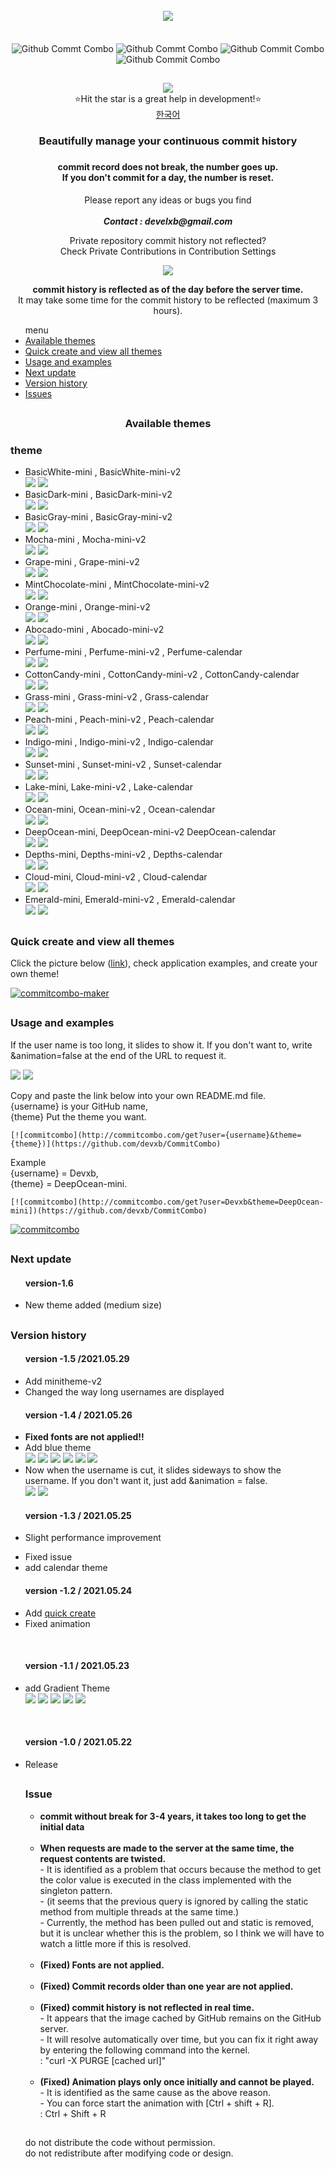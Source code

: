 


<div align = "center">
  <br>
  <a href="https://github.com/devxb/CommitCombo"><img src = "http://commitcombo.com/logo" align="center"/></a> <br><br><br>
  <img src = "http://commitcombo.com/get?user=Devxb&theme=Lake-mini" align="center" alt="Github Commt Combo"/>
  <img src = "http://commitcombo.com/get?user=Devxb&theme=DeepOcean-mini" align="center" alt="Github Commt Combo"/>
  <img src = "http://commitcombo.com/get?user=Devxb&theme=Sunset-mini" align="center" alt="Github Commit Combo"/>
  <img src = "http://commitcombo.com/get?user=Devxb&theme=Cloud-mini" align="center" alt="Github Commit Combo"/><br>
  <h2></h2>
<a href="https://hits.seeyoufarm.com"><img src="https://hits.seeyoufarm.com/api/count/incr/badge.svg?url=https%3A%2F%2Fgithub.com%2Fdevxb%2FCommitCombo&count_bg=%23212121&title_bg=%231488CC&icon=&icon_color=%231488CC&title=visitor&edge_flat=false"/></a>
</div>
<div align = "center">  ⭐Hit the star is a great help in development!⭐️</div>
<div align="center"><a href="./README.md"> 한국어 </a></div>
<div align = "center"> 
<h3>  
Beautifully manage your continuous commit history<h3> <h4>   
commit record does not break, the number goes up.<br>  
If you don't commit for a day, the number is reset.</h4>
<p> Please report any ideas or bugs you find<br><br>
<b><i>Contact : develxb@gmail.com</i></b></p>

<p align = "center">
Private repository commit history not reflected? <br>
Check Private Contributions in Contribution Settings
</p>
<div align = "center"> 
    <img src = "http://commitcombo.com/serverClock"/>
    <br/>
    <p>
        <b>commit history is reflected as of the day before the server time.</b> <br>
        It may take some time for the commit history to be reflected (maximum 3 hours).
    </p>
</div>



</div>

<div>
<ul>
menu
<li>
	<a href = "#availableTheme"> Available themes </a>
</li>
<li>
	<a href = "#maker"> Quick create and view all themes </a>
</li>
<li>
	<a href = "#manual">   
Usage and examples</a>
</li>
<li>
	<a href = "#nextUpdate"> Next update</a>
</li>
<li>
	<a href = "#history"> Version history</a>
</li>
<li>
	<a href = "#issue"> Issues </a>
</li>
</ul>
</div>
<h2></h2>
<div align = "center">
<h3> <a name = "availableTheme"></a>Available themes</h3>
</div>

<h3>theme</h3> 
<ul>
<li>
BasicWhite-mini , BasicWhite-mini-v2 <br>
<img src = "https://user-images.githubusercontent.com/62425964/120058745-1aa46a00-c088-11eb-98eb-bb9dd20241a2.png"/> <img src = "https://user-images.githubusercontent.com/62425964/120058746-1aa46a00-c088-11eb-95ca-2782984a0a2c.png"/>
</li>
<li>
BasicDark-mini , BasicDark-mini-v2 <br>
<img src = "https://user-images.githubusercontent.com/62425964/120058741-19733d00-c088-11eb-9ebe-754ab3cec85f.png"/> <img src = "https://user-images.githubusercontent.com/62425964/120058742-19733d00-c088-11eb-8cd2-723bf5faafe4.png"/>
</li>
<li>
BasicGray-mini , BasicGray-mini-v2 <br>
<img src = "https://user-images.githubusercontent.com/62425964/120058743-1a0bd380-c088-11eb-82cd-b0e474f4d5ef.png"/> <img src = "https://user-images.githubusercontent.com/62425964/120058744-1a0bd380-c088-11eb-9860-e2e909464ae0.png"/>
</li>
<li>
Mocha-mini , Mocha-mini-v2 <br>
<img src = "https://user-images.githubusercontent.com/62425964/120058772-2132e180-c088-11eb-95d8-f5907bfaa8d4.png"/> <img src = "https://user-images.githubusercontent.com/62425964/120058773-2132e180-c088-11eb-84db-82b060014521.png"/>
</li>
<li>
Grape-mini , Grape-mini-v2 <br>
<img src = "https://user-images.githubusercontent.com/62425964/120058760-1d9f5a80-c088-11eb-92c2-bb6ae3168738.png"/> <img src = "https://user-images.githubusercontent.com/62425964/120058761-1e37f100-c088-11eb-9b97-c759712fc9e7.png"/>
</li>
<li>
MintChocolate-mini , MintChocolate-mini-v2 <br>
<img src = "https://user-images.githubusercontent.com/62425964/120058974-673c7500-c089-11eb-98fd-08a1c66deeba.png"/> <img src = "https://user-images.githubusercontent.com/62425964/120058963-4c6a0080-c089-11eb-9730-cb9fdbedde30.png"/>
</li>
<li>
Orange-mini , Orange-mini-v2 <br>
<img src = "https://user-images.githubusercontent.com/62425964/120058778-22fca500-c088-11eb-9a8f-d683fff8b809.png"/> <img src = "https://user-images.githubusercontent.com/62425964/120058779-22fca500-c088-11eb-90f2-238e6ad3f9fb.png"/>
</li>
<li>
Abocado-mini , Abocado-mini-v2 <br>
<img src = "https://user-images.githubusercontent.com/62425964/120058738-18421000-c088-11eb-96b8-02312fc86b1b.png"/> <img src = "https://user-images.githubusercontent.com/62425964/120058740-18daa680-c088-11eb-8ac6-120853dbc4c6.png"/>
</li>
<li>
Perfume-mini , Perfume-mini-v2 , Perfume-calendar <br>
<img src = "https://user-images.githubusercontent.com/62425964/120058782-242dd200-c088-11eb-90c5-e389092dd26a.png"/> <img src = "https://user-images.githubusercontent.com/62425964/120058783-242dd200-c088-11eb-97ae-fd595834560f.png"/>
</li>
<li>
CottonCandy-mini , CottonCandy-mini-v2 , CottonCandy-calendar <br>
<img src = "https://user-images.githubusercontent.com/62425964/120058750-1bd59700-c088-11eb-9155-a19d8b738bc9.png"/> <img src = "https://user-images.githubusercontent.com/62425964/120058751-1bd59700-c088-11eb-9dd7-1edc732fe6e3.png"/>
</li>
<li>
Grass-mini , Grass-mini-v2 , Grass-calendar <br>
<img src = "https://user-images.githubusercontent.com/62425964/120058762-1e37f100-c088-11eb-87bc-db836561e465.png"/> <img src = "https://user-images.githubusercontent.com/62425964/120058763-1ed08780-c088-11eb-9f9f-7e4aeaffe8a0.png"/>
</li>
<li>
Peach-mini , Peach-mini-v2 , Peach-calendar <br>
<img src = "https://user-images.githubusercontent.com/62425964/120058780-23953b80-c088-11eb-82df-7231cc8ea1f6.png"/> <img src = "https://user-images.githubusercontent.com/62425964/120058781-23953b80-c088-11eb-90cd-5867474c0c1f.png"/>
</li>
<li>
Indigo-mini , Indigo-mini-v2 , Indigo-calendar <br>
<img src = "https://user-images.githubusercontent.com/62425964/120058765-1f691e00-c088-11eb-9dac-5da0e3e1aece.png"/> <img src = "https://user-images.githubusercontent.com/62425964/120058767-1f691e00-c088-11eb-89ad-f7b0a65070d9.png"/>
</li>
<li>
Sunset-mini , Sunset-mini-v2 , Sunset-calendar <br>
<img src = "https://user-images.githubusercontent.com/62425964/120058768-2001b480-c088-11eb-8b35-ec77af497057.png"/> <img src = "https://user-images.githubusercontent.com/62425964/120058769-2001b480-c088-11eb-9559-138d8831f9b7.png"/>
</li>
<li>
Lake-mini, Lake-mini-v2 , Lake-calendar <br>
<img src = "https://user-images.githubusercontent.com/62425964/120058774-21cb7800-c088-11eb-9928-b7b9df6a9006.png"/> <img src = "https://user-images.githubusercontent.com/62425964/120058775-21cb7800-c088-11eb-8c57-b47bacb06a9b.png"/>
</li>
<li>
Ocean-mini, Ocean-mini-v2 , Ocean-calendar <br>
<img src = "https://user-images.githubusercontent.com/62425964/120058776-22640e80-c088-11eb-9288-5cbd0f126051.png"/> <img src = "https://user-images.githubusercontent.com/62425964/120058777-22640e80-c088-11eb-9d4a-f5cbae3ee19a.png"/>
</li>
<li>
DeepOcean-mini, DeepOcean-mini-v2 DeepOcean-calendar <br>
<img src = "https://user-images.githubusercontent.com/62425964/120058752-1c6e2d80-c088-11eb-9454-e04afabf24b4.png"/> <img src = "https://user-images.githubusercontent.com/62425964/120058753-1c6e2d80-c088-11eb-9168-3ff041cbbac9.png"/>
</li>
<li>
Depths-mini, Depths-mini-v2 , Depths-calendar <br>
<img src = "https://user-images.githubusercontent.com/62425964/120058754-1c6e2d80-c088-11eb-8cc9-303e89d17143.png"/> <img src = "https://user-images.githubusercontent.com/62425964/120058755-1d06c400-c088-11eb-9429-86f07f59f77c.png"/>
</li>
<li>
Cloud-mini, Cloud-mini-v2 , Cloud-calendar <br>
<img src = "https://user-images.githubusercontent.com/62425964/120058747-1b3d0080-c088-11eb-983d-5d0872aa364b.png"/> <img src = "https://user-images.githubusercontent.com/62425964/120058749-1b3d0080-c088-11eb-9a0c-61a7e416db2a.png"/>
</li>
<li>
Emerald-mini, Emerald-mini-v2 , Emerald-calendar <br>
<img src = "https://user-images.githubusercontent.com/62425964/120058757-1d06c400-c088-11eb-9f58-8ae8658cbee7.png"/> <img src = "https://user-images.githubusercontent.com/62425964/120058759-1d9f5a80-c088-11eb-9249-3cbc1c12314a.png"/>
</li>
</ul>
<h2></h2>
<h3> <a name = "maker"> </a> Quick create and view all themes</h3>

Click the picture below (<a href = "http://commitcombo.com/maker">link</a>), check application examples, and create your own theme!

[![commitcombo-maker](https://user-images.githubusercontent.com/62425964/119252836-4d161900-bbe9-11eb-8e30-7984ef18337d.jpeg)](http://commitcombo.com/maker)


<h2></h2>
<h3> <a name = "manual"></a>Usage and examples</h3>
<p>
If the user name is too long, it slides to show it. If you don't want to, write &animation=false at the end of the URL to request it.
</p>
<img src = "http://commitcombo.com/get?user=ABCDEFGHIJKLMNOP&theme=MintChocolate-mini"/> <img src = "http://commitcombo.com/get?user=ABCDEFGHIJKLMNOP&theme=MintChocolate-mini-v2"/> 
<br>
<p>Copy and paste the link below into your own README.md file. <br>
{username} is your GitHub name, <br>
{theme} Put the theme you want.</p>

	[![commitcombo](http://commitcombo.com/get?user={username}&theme={theme})](https://github.com/devxb/CommitCombo)

<p>   
Example <br>
{username} = Devxb, <br>
{theme} = DeepOcean-mini. 
</p>

	[![commitcombo](http://commitcombo.com/get?user=Devxb&theme=DeepOcean-mini])(https://github.com/devxb/CommitCombo)

[![commitcombo](http://commitcombo.com/get?user=Devxb&theme=DeepOcean-mini)](https://github.com/devxb/CommitCombo)

<h2></h2>
<a name = "nextUpdate"></a>
<h3>Next update</h3>
<ul> 
<h4>version-1.6</h4>
	<li>
	New theme added (medium size)
	</li>
</ul>

<h2></h2>
<a name = "history"></a>
<h3> Version history </h3>

<ul>
<h4> version -1.5 /2021.05.29</h4>
<li>
 Add minitheme-v2
</li>
<li>
Changed the way long usernames are displayed
</li>
</ul>

<ul>
<h4> version -1.4 / 2021.05.26</h4>
<li>
  <b>  
Fixed fonts are not applied!!</b>
</li>
<li>
  Add blue theme <br> <img src = "http://commitcombo.com/get?user=Devxb&theme=Lake-mini"/> <img src = "http://commitcombo.com/get?user=Devxb&theme=Ocean-mini"/> <img src = "http://commitcombo.com/get?user=Devxb&theme=DeepOcean-mini"/> <img src = "http://commitcombo.com/get?user=Devxb&theme=Depths-mini"/> <img src = "http://commitcombo.com/get?user=Devxb&theme=Cloud-mini"/> <img src = "http://commitcombo.com/get?user=Devxb&theme=Emerald-mini"/> 
</li>
<li>
 Now when the username is cut, it slides sideways to show the username. If you don't want it, just add &animation = false.<br>
 <img src = "http://commitcombo.com/get?user=ABCDEFGHIJKLMNOP&theme=MintChocolate-mini"/> <img src = "http://commitcombo.com/get?user=ABCDEFGHIJKLMNOP&theme=MintChocolate-mini-v2" />
</li>
</ul>

<ul>
<h4> version -1.3 / 2021.05.25 </h4>
<li>

Slight performance improvement
</li>
<li>
	Fixed issue
</li>
<li>
	add calendar theme
</li>
</ul>

<ul>
<h4> version -1.2 / 2021.05.24</h4>
	<li> Add <a href = "http://commitcombo.com/maker">quick create</a>  </li>
	<li> Fixed animation </li>
</ul>

<br>

<ul>
<h4>version -1.1 / 2021.05.23</h4>
	<li> add Gradient Theme <br> <img src = "http://commitcombo.com/get?user=Devxb&theme=Peach-mini"/> <img src = "http://commitcombo.com/get?user=Devxb&theme=CottonCandy-mini"/> <img src = "http://commitcombo.com/get?user=Devxb&theme=Grass-mini"/> <img src = "http://commitcombo.com/get?user=Devxb&theme=Perfume-mini"/> <img src = "http://commitcombo.com/get?user=Devxb&theme=Indigo-mini"/>
	</li>
</ul>

<br>

<ul> 
<h4>version -1.0 / 2021.05.22</h4>
	<li> Release </li>

<h2></h2>
<a name = "issue"></a>
<h3> Issue </h3>

<ul>
<li>
<b> commit without break for 3-4 years, it takes too long to get the initial data </b>
</li>
<br>
<li>
<b> When requests are made to the server at the same time, the request contents are twisted. </b>
<br> - It is identified as a problem that occurs because the method to get the color value is executed in the class implemented with the singleton pattern.
<br> - (it seems that the previous query is ignored by calling the static method from multiple threads at the same time.)
<br> - Currently, the method has been pulled out and static is removed, but it is unclear whether this is the problem, so I think we will have to watch a little more if this is resolved.
</li>
<br>
<li>
<b> (Fixed) Fonts are not applied. </b>
</li>
<br>
<li>
<b> (Fixed)   
Commit records older than one year are not applied.   </b>
</li>
<br>
<li>
<b> (Fixed) commit history is not reflected in real time.  </b>
<br> - It appears that the image cached by GitHub remains on the GitHub server. 
<br> - It will resolve automatically over time, but you can fix it right away by entering the following command into the kernel.   <br> : "curl -X PURGE [cached url]"
</li>
<br>
<li>
<b> (Fixed) Animation plays only once initially and cannot be played. </b>
<br> -   
It is identified as the same cause as the above reason. 
<br> - You can force start the animation with [Ctrl + shift + R].
<br> : Ctrl + Shift + R
</li>
</ul>

<h2></h2>
<p>do not distribute the code without permission.<br>
do not redistribute after modifying code or design.</p>
